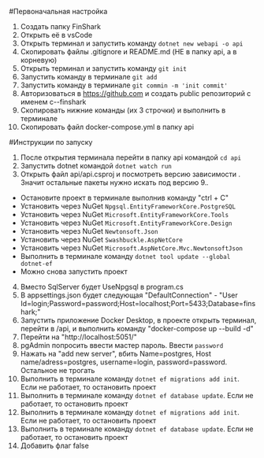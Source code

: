#Первоначальная настройка
1. Создать папку FinShark
2. Открыть её в vsCode
3. Открыть терминал и запустить команду `dotnet new webapi -o api`
4. Скопировать файлы .gitignore и README.md (НЕ в папку api, а в корневую)
5. Открыть терминал и запустить команду `git init`
6. Запустить команду в терминале `git add`
7. Запустить команду в терминале `git commin -m 'init commit'`
8. Авторизоваться в https://github.com и создать public репозиторий с именем c--finshark
9. Скопировать нижние команды (их 3 строчки) и выполнить в терминале
10. Скопировать файл docker-compose.yml в папку api

#Инструкции по запуску
1. После открытия терминала перейти в папку api командой `cd api`
2. Запустить dotnet командой `dotnet watch run`
3. Открыть файл api/api.csproj и посмотреть версию зависимости <PackageReference Include="Microsoft.AspNetCore.OpenApi" Version="9.0.1" />. Значит остальные пакеты нужно искать под версию 9.*.*
-  Остановите проект в терминале выполнив команду "ctrl + C"
-  Установить через NuGet `Npgsql.EntityFrameworkCore.PostgreSQL`
-  Установить через NuGet `Microsoft.EntityFrameworkCore.Tools`
-  Установить через NuGet `Microsoft.EntityFrameworkCore.Design`
-  Установить через NuGet `Newtonsoft.Json`
-  Установить через NuGet `Swashbuckle.AspNetCore`
-  Установить через NuGet `Microsoft.AspNetCore.Mvc.NewtonsoftJson`
- Выполнить в терминале команду `dotnet tool update --global dotnet-ef`
- Можно снова запустить проект
4. Вместо SqlServer будет UseNpgsql в program.cs
5. В appsettings.json будет следующая "DefaultConnection" - "User Id=login;Password=password;Host=localhost;Port=5433;Database=finshark;"
5. Запустить приложение Docker Desktop, в проекте открыть терминал, перейти в /api, и выполнить команду "docker-compose up --build -d"
6. Перейти на "http://localhost:5051/"
7. pgAdmin попросить ввести мастер пароль. Ввести `password`
8. Нажать на "add new server", вбить Name=postgres, Host name/adress=postgres, username=login, password=password. Остальное не трогать
9. Выполнить в терминале команду `dotnet ef migrations add init`. Если не работает, то остановить проект
10. Выполнить в терминале команду `dotnet ef database update`. Если не работает, то остановить проект
11. Выполнить в терминале команду `dotnet ef migrations add init`. Если не работает, то остановить проект
12. Выполнить в терминале команду `dotnet ef database update`. Если не работает, то остановить проект
13. Добавить флаг <InvariantGlobalization>false</InvariantGlobalization>
